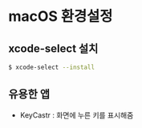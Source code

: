 # macOS 환경설정

## xcode-select 설치

```bash
$ xcode-select --install
```

## 유용한 앱

- KeyCastr : 화면에 누른 키를 표시해줌